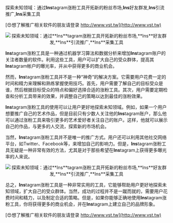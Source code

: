 探索未知领域：通过**Ins**tagram涨粉工具开拓新的粉丝市场,**Ins**好友群发,**Ins**引流推广,**Ins**采集工具

[😍想了解推广相关软件的朋友请登录 http://www.vst.tw](http://www.vst.tw)

 <center><img src="https://vst.tw/MP4/tuiguang/png/8.png" alt="探索未知领域：通过**Ins**tagram涨粉工具开拓新的粉丝市场,**Ins**好友群发,**Ins**引流推广,**Ins**采集工具"></center>

**Ins**tagram涨粉工具是一种通过机器学习算法和数据分析来增加**Ins**tagram账户的关注者数量的软件。利用这些工具，用户可以扩大自己的受众群体，提高其**Ins**tagram帐户的曝光率，并从中获得更多的商业机会。

然而，**Ins**tagram涨粉工具并不是一种“神奇”的解决方案。它需要用户花费一定的时间和精力来理解和熟练掌握使用技巧。首先，用户需要了解自己的目标受众是谁，然后根据目标受众的特点和偏好选择合适的涨粉工具。其次，用户需要定期检查和分析工具带来的效果，并调整自己的策略以达到最佳的涨粉效果。

**Ins**tagram涨粉工具的使用可以让用户更好地探索未知领域。例如，如果一个用户想要推广自己的艺术作品，但是目前只有少数人关注他的**Ins**tagram账户，那么他可以通过涨粉工具来吸引更多的艺术爱好者关注自己的账户。这样，他就可以展示自己的作品，与更多的人交流，探索新的市场机会。

当然，**Ins**tagram涨粉工具并不是唯一的推广方式。用户还可以利用其他社交网络平台，如Twitter、Facebook等，来增加自己的影响力。但是，**Ins**tagram涨粉工具无疑是一种非常有效的方法，尤其是对于那些希望在**Ins**tagram上获得更多曝光率的人来说。

 <center><img src="https://vst.tw/MP4/tuiguang/png/4.png" alt="探索未知领域：通过**Ins**tagram涨粉工具开拓新的粉丝市场,**Ins**好友群发,**Ins**引流推广,**Ins**采集工具"></center>

总之，**Ins**tagram涨粉工具是一种非常实用的工具，它能够帮助用户更好地探索未知领域，扩大自己的受众群体。当然，成功的过程并不是一蹴而就的，需要用户花费时间和精力，以及制定合适的策略。但是，如果你能够正确地使用**Ins**tagram涨粉工具，你将获得更多的商业机会，并在**Ins**tagram上建立自己的品牌形象。

[😍想了解推广相关软件的朋友请登录 http://www.vst.tw](http://www.vst.tw)



